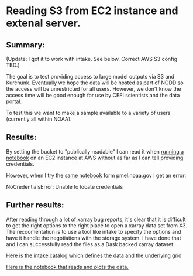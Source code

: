 # Reading S3 from EC2 instance and extenal server.

## Summary:

(Update: I got it to work with intake. See below. Correct AWS S3 config TBD.)

The goal is to test providing access to large model outputs via S3 and Kurchunk. Eventually we hope the data will be hosted as part of NODD so the access will be unrestricted for all users. However, we don't know the access time will be good enough for use by CEFI scientists and the data portal.

To test this we want to make a sample available to a variety of users (currently all within NOAA).

## Results:

By setting the bucket to "publically readable" I can read it when [running a notebook](https://github.com/NOAA-PMEL/GoA_xpublish/blob/main/read_s3/read_goa_kerchunk-s3.ipynb) on an EC2 instance at AWS without as far as I can tell providing credentials.

However, when I try the [same notebook](https://github.com/NOAA-PMEL/GoA_xpublish/blob/main/read_s3/read_goa_kerchunk-s3_from_pmel.ipynb) form pmel.noaa.gov I get an error:

NoCredentialsError: Unable to locate credentials

## Further results:

After reading through a lot of xarray bug reports, it's clear that it is difficult to get the right options to the right place to open a xarray data set from X3. The recoomentation is to use a tool like intake to specify the options and have it handle the negotiations with the storage system. I have done that and I can successfully read the files as a Dask backed xarray dataset.

[Here is the intake catalog which defines the data and the underlying grid](intake_catalog.yml)

[Here is the notebook that reads and plots the data.](nb.ipynb)
